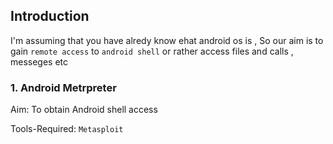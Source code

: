 ## Introduction 
  I'm assuming that you have alredy know ehat android os is ,
So our aim is to gain `remote access` to `android shell` or rather access files and calls , messeges etc

### 1. Android Metrpreter
Aim: To obtain Android shell access


Tools-Required: `Metasploit`
